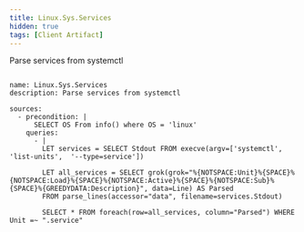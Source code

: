 ```yaml
---
title: Linux.Sys.Services
hidden: true
tags: [Client Artifact]
---
```


Parse services from systemctl

<pre><code class="language-yaml">
name: Linux.Sys.Services
description: Parse services from systemctl 

sources:
  - precondition: |
      SELECT OS From info() where OS = 'linux'
    queries:
      - |
        LET services = SELECT Stdout FROM execve(argv=['systemctl', 'list-units',  '--type=service'])
        
        LET all_services = SELECT grok(grok="%{NOTSPACE:Unit}%{SPACE}%{NOTSPACE:Load}%{SPACE}%{NOTSPACE:Active}%{SPACE}%{NOTSPACE:Sub}%{SPACE}%{GREEDYDATA:Description}", data=Line) AS Parsed
        FROM parse_lines(accessor="data", filename=services.Stdout)
        
        SELECT * FROM foreach(row=all_services, column="Parsed") WHERE Unit =~ ".service"
        
        
</code></pre>

